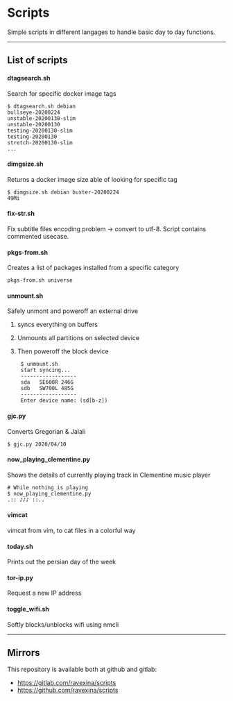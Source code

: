 # Scripts
Simple scripts in different langages to handle basic day to day functions.

---

## List of scripts

#### dtagsearch.sh
Search for specific docker image tags

    $ dtagsearch.sh debian
    bullseye-20200224
    unstable-20200130-slim
    unstable-20200130
    testing-20200130-slim
    testing-20200130
    stretch-20200130-slim
    ...
          
#### dimgsize.sh
Returns a docker image size able of looking for specific tag

    $ dimgsize.sh debian buster-20200224
    49Mi

#### fix-str.sh
Fix subtitle files encoding problem -> convert to utf-8. Script contains commented usecase.

#### pkgs-from.sh
Creates a list of packages installed from a specific category

    pkgs-from.sh universe

#### unmount.sh
Safely unmont and poweroff an external drive

1. syncs everything on buffers
2. Unmounts all partitions on selected device
3. Then poweroff the block device
    
        $ unmount.sh
        start syncing...
        ------------------
        sda   SE600R 246G
        sdb   SW700L 485G
        ------------------
        Enter device name: (sd[b-z])


#### gjc.py
Converts Gregorian & Jalali

    $ gjc.py 2020/04/10

#### now_playing_clementine.py
Shows the details of currently playing track in Clementine music player

    # While nothing is playing
    $ now_playing_clementine.py
    .:: ♪♪♪ ::..

#### vimcat
vimcat from vim, to cat files in a colorful way

#### today.sh
Prints out the persian day of the week

#### tor-ip.py
Request a new IP address

#### toggle_wifi.sh
Softly blocks/unblocks wifi using nmcli

---

## Mirrors

This repository is available both at github and gitlab:

- https://gitlab.com/ravexina/scripts
- https://github.com/ravexina/scripts
